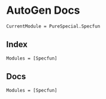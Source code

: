 # AutoGen Docs

```@meta
CurrentModule = PureSpecial.Specfun
```

## Index

```@index
Modules = [Specfun]
```

## Docs

```@autodocs
Modules = [Specfun]
```
